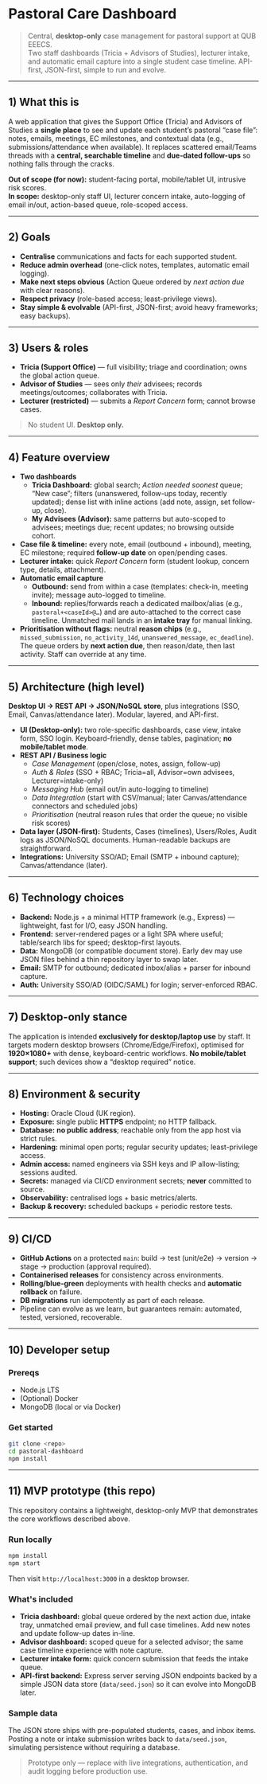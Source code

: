 # Pastoral Care Dashboard

> Central, **desktop-only** case management for pastoral support at QUB EEECS.  
> Two staff dashboards (Tricia + Advisors of Studies), lecturer intake, and automatic email capture into a single student case timeline. API-first, JSON-first, simple to run and evolve.

---

## 1) What this is

A web application that gives the Support Office (Tricia) and Advisors of Studies a **single place** to see and update each student’s pastoral “case file”: notes, emails, meetings, EC milestones, and contextual data (e.g., submissions/attendance when available). It replaces scattered email/Teams threads with a **central, searchable timeline** and **due-dated follow-ups** so nothing falls through the cracks.

**Out of scope (for now):** student-facing portal, mobile/tablet UI, intrusive risk scores.  
**In scope:** desktop-only staff UI, lecturer concern intake, auto-logging of email in/out, action-based queue, role-scoped access.

---

## 2) Goals

- **Centralise** communications and facts for each supported student.  
- **Reduce admin overhead** (one-click notes, templates, automatic email logging).  
- **Make next steps obvious** (Action Queue ordered by *next action due* with clear reasons).  
- **Respect privacy** (role-based access; least-privilege views).  
- **Stay simple & evolvable** (API-first, JSON-first; avoid heavy frameworks; easy backups).

---

## 3) Users & roles

- **Tricia (Support Office)** — full visibility; triage and coordination; owns the global action queue.  
- **Advisor of Studies** — sees only *their* advisees; records meetings/outcomes; collaborates with Tricia.  
- **Lecturer (restricted)** — submits a *Report Concern* form; cannot browse cases.

> No student UI. **Desktop only.**

---

## 4) Feature overview

- **Two dashboards**
  - **Tricia Dashboard:** global search; *Action needed soonest* queue; “New case”; filters (unanswered, follow-ups today, recently updated); dense list with inline actions (add note, assign, set follow-up, close).
  - **My Advisees (Advisor):** same patterns but auto-scoped to advisees; meetings due; recent updates; no browsing outside cohort.
- **Case file & timeline:** every note, email (outbound + inbound), meeting, EC milestone; required **follow-up date** on open/pending cases.
- **Lecturer intake:** quick *Report Concern* form (student lookup, concern type, details, attachment).
- **Automatic email capture**
  - **Outbound:** send from within a case (templates: check-in, meeting invite); message auto-logged to timeline.
  - **Inbound:** replies/forwards reach a dedicated mailbox/alias (e.g., `pastoral+<caseId>@…`) and are auto-attached to the correct case timeline. Unmatched mail lands in an **intake tray** for manual linking.
- **Prioritisation without flags:** neutral **reason chips** (e.g., `missed_submission`, `no_activity_14d`, `unanswered_message`, `ec_deadline`). The queue orders by **next action due**, then reason/date, then last activity. Staff can override at any time.

---

## 5) Architecture (high level)

**Desktop UI → REST API → JSON/NoSQL store**, plus integrations (SSO, Email, Canvas/attendance later). Modular, layered, and API-first.

- **UI (Desktop-only):** two role-specific dashboards, case view, intake form, SSO login. Keyboard-friendly, dense tables, pagination; **no mobile/tablet mode**.
- **REST API / Business logic**
  - *Case Management* (open/close, notes, assign, follow-up)
  - *Auth & Roles* (SSO + RBAC; Tricia=all, Advisor=own advisees, Lecturer=intake-only)
  - *Messaging Hub* (email out/in auto-logging to timeline)
  - *Data Integration* (start with CSV/manual; later Canvas/attendance connectors and scheduled jobs)
  - *Prioritisation* (neutral reason rules that order the queue; no visible risk scores)
- **Data layer (JSON-first):** Students, Cases (timelines), Users/Roles, Audit logs as JSON/NoSQL documents. Human-readable backups are straightforward.  
- **Integrations:** University SSO/AD; Email (SMTP + inbound capture); Canvas/attendance (later).

---

## 6) Technology choices

- **Backend:** Node.js + a minimal HTTP framework (e.g., Express) — lightweight, fast for I/O, easy JSON handling.  
- **Frontend:** server-rendered pages or a light SPA where useful; table/search libs for speed; desktop-first layouts.  
- **Data:** MongoDB (or compatible document store). Early dev may use JSON files behind a thin repository layer to swap later.  
- **Email:** SMTP for outbound; dedicated inbox/alias + parser for inbound capture.  
- **Auth:** University SSO/AD (OIDC/SAML) for login; server-enforced RBAC.

---

## 7) Desktop-only stance

The application is intended **exclusively for desktop/laptop use** by staff. It targets modern desktop browsers (Chrome/Edge/Firefox), optimised for **1920×1080+** with dense, keyboard-centric workflows. **No mobile/tablet support**; such devices show a “desktop required” notice.

---

## 8) Environment & security

- **Hosting:** Oracle Cloud (UK region).  
- **Exposure:** single public **HTTPS** endpoint; no HTTP fallback.  
- **Database:** **no public address**; reachable only from the app host via strict rules.  
- **Hardening:** minimal open ports; regular security updates; least-privilege access.  
- **Admin access:** named engineers via SSH keys and IP allow-listing; sessions audited.  
- **Secrets:** managed via CI/CD environment secrets; **never** committed to source.  
- **Observability:** centralised logs + basic metrics/alerts.  
- **Backup & recovery:** scheduled backups + periodic restore tests.

---

## 9) CI/CD

- **GitHub Actions** on a protected `main`: build → test (unit/e2e) → version → stage → production (approval required).  
- **Containerised releases** for consistency across environments.  
- **Rolling/blue-green** deployments with health checks and **automatic rollback** on failure.  
- **DB migrations** run idempotently as part of each release.  
- Pipeline can evolve as we learn, but guarantees remain: automated, tested, versioned, recoverable.

---

## 10) Developer setup

### Prereqs
- Node.js LTS  
- (Optional) Docker  
- MongoDB (local or via Docker)

### Get started
```bash
git clone <repo>
cd pastoral-dashboard
npm install
```

---

## 11) MVP prototype (this repo)

This repository contains a lightweight, desktop-only MVP that demonstrates the core workflows described above.

### Run locally

```bash
npm install
npm start
```

Then visit `http://localhost:3000` in a desktop browser.

### What's included

- **Tricia dashboard:** global queue ordered by the next action due, intake tray, unmatched email preview, and full case timelines. Add new notes and update follow-up dates in-line.
- **Advisor dashboard:** scoped queue for a selected advisor; the same case timeline experience with note capture.
- **Lecturer intake form:** quick concern submission that feeds the intake queue.
- **API-first backend:** Express server serving JSON endpoints backed by a simple JSON data store (`data/seed.json`) so it can evolve into MongoDB later.

### Sample data

The JSON store ships with pre-populated students, cases, and inbox items. Posting a note or intake submission writes back to `data/seed.json`, simulating persistence without requiring a database.

> Prototype only — replace with live integrations, authentication, and audit logging before production use.
